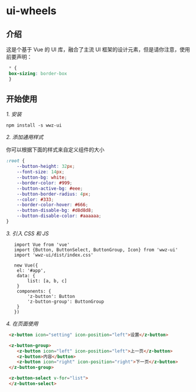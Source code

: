 # ui-wheels

## 介绍

这是个基于 Vue 的 UI 库，融合了主流 UI 框架的设计元素，但是请你注意，使用前要声明：

```css
 * {
 box-sizing: border-box
 }
```

## 开始使用

*1. 安装*

```
npm install -s wwz-ui
```

*2. 添加通用样式*

你可以根据下面的样式来自定义组件的大小

```css
:root {
    --button-height: 32px;
    --font-size: 14px;
    --button-bg: white;
    --border-color: #999;
    --button-active-bg: #eee;
    --button-border-radius: 4px;
    --color: #333;
    --border-color-hover: #666;
    --button-disable-bg: #d8d8d8;
    --button-disable-color: #aaaaaa;
}
```

*3. 引入 CSS 和 JS*

```
   import Vue from 'vue'
   import {Button, ButtonSelect, ButtonGroup, Icon} from 'wwz-ui'
   import 'wwz-ui/dist/index.css'

   new Vue({
    el: '#app',
    data: {
        list: [a, b, c]
    }
    components: {
        'z-button': Button
        'z-button-group': ButtonGroup
    }
   })
```

*4. 在页面使用*

```html
 <z-button icon="setting" icon-position="left">设置</z-button>

 <z-button-group>
    <z-button icon="left" icon-position="left">上一页</z-button>
    <z-button>内容</button>
    <z-button icon="right" icon-position="right">下一页</z-button>
 </z-button-group>

 <z-button-select v-for="list">
 </z-button-select>
```

